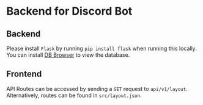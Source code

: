 # Backend for Discord Bot

## Backend

Please install `Flask` by running `pip install flask` when running this locally.
You can install [DB Browser](https://sqlitebrowser.org) to view the database.

## Frontend

API Routes can be accessed by sending a `GET` request to `api/v1/layout`.
Alternatively, routes can be found in `src/layout.json`.
